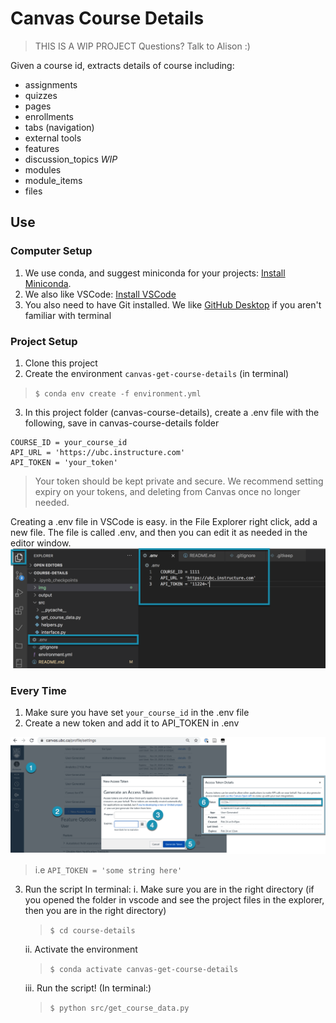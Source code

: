 
# Canvas Course Details

> THIS IS A WIP PROJECT
> Questions? Talk to Alison :) 

Given a course id, extracts details of course including:

- assignments
- quizzes
- pages
- enrollments
- tabs (navigation)
- external tools
- features
- discussion_topics *WIP*
- modules
- module_items
- files

## Use
### Computer Setup

1. We use conda, and suggest miniconda for your projects: [Install Miniconda](https://docs.conda.io/en/latest/miniconda.html).
2. We also like VSCode: [Install VSCode](https://code.visualstudio.com)
3. You also need to have Git installed. We like [GitHub Desktop](https://desktop.github.com/) if you aren't familiar with terminal

### Project Setup
1. Clone this project
2. Create the environment `canvas-get-course-details` (in terminal) 
> `$ conda env create -f environment.yml`
3. In this project folder (canvas-course-details), create a .env file with the following, save in canvas-course-details folder
```
COURSE_ID = your_course_id
API_URL = 'https://ubc.instructure.com'
API_TOKEN = 'your_token'
```
> Your token should be kept private and secure. We recommend setting expiry on your tokens, and deleting from Canvas once no longer needed. 

Creating a .env file in VSCode is easy. in the File Explorer right click, add a new file. The file is called .env, and then you can edit it as needed in the editor window.
![image_of_env_file](img/create_env_file.png)

### Every Time
1. Make sure you have set `your_course_id` in the .env file
2. Create a new token and add it to API_TOKEN in .env

![image of how to get a token](img/create_a_token.png)

> i.e `API_TOKEN = 'some string here'`

3. Run the script
In terminal:
   i. Make sure you are in the right directory (if you opened the folder in vscode and see the project files in the explorer, then you are in the right directory)
   > `$ cd course-details`
   
   ii. Activate the environment
   > `$ conda activate canvas-get-course-details`
   
   iii. Run the script! (In terminal:)
   > `$ python src/get_course_data.py` 
